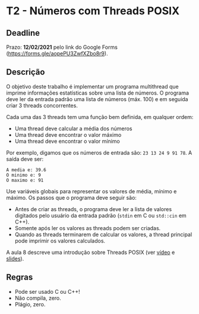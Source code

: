 
# T2 - Números com Threads POSIX

## Deadline

Prazo: **12/02/2021** pelo link do Google Forms (https://forms.gle/aopePU3ZwfXZbo8r9).


## Descrição

O objetivo deste trabalho é implementar um programa multithread que imprime informações estatísticas sobre uma lista de números. O programa deve ler da entrada padrão uma lista de números (máx. 100) e em seguida criar 3 threads concorrentes.

Cada uma das 3 threads tem uma função bem definida, em qualquer ordem:
- Uma thread deve calcular a média dos números
- Uma thread deve encontrar o valor máximo 
- Uma thread deve encontrar o valor mínimo

Por exemplo, digamos que os números de entrada são: `23 13 24 9 91 78`. A saída deve ser:
```
A media e: 39.6
O minimo e: 9
O maximo e: 91
```

Use variáveis globais para representar os valores de média, mínimo e máximo. Os passos que o programa deve seguir são:
- Antes de criar as threads, o programa deve ler a lista de valores digitados pelo usuário da entrada padrão (`stdin` em C ou `std::cin` em C++).
- Somente após ler os valores as threads podem ser criadas. 
- Quando as threads terminarem de calcular os valores, a thread principal pode imprimir os valores calculados.

A aula 8 descreve uma introdução sobre Threads POSIX (ver [vídeo](https://youtu.be/GAckKe92lUA) e [slides](../../aulas/08_pthreads/08_pthreads.pdf)).

## Regras

- Pode ser usado C ou C++!
- Não compila, zero.
- Plágio, zero.